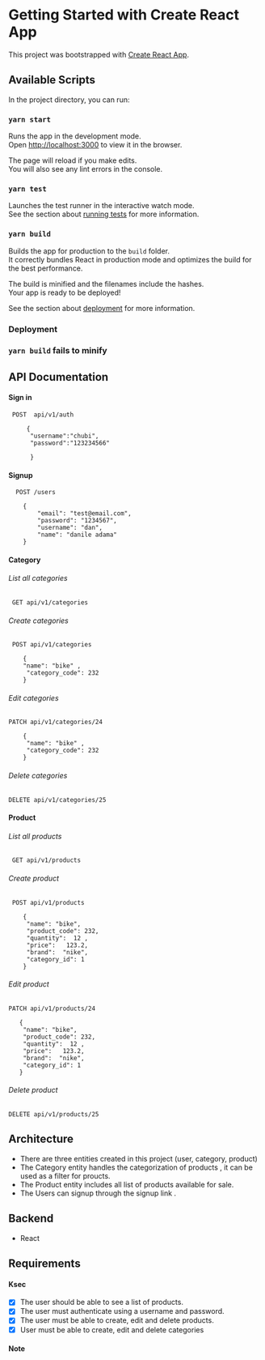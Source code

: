 # Getting Started with Create React App

This project was bootstrapped with [Create React App](https://github.com/facebook/create-react-app).

## Available Scripts

In the project directory, you can run:

### `yarn start`

Runs the app in the development mode.\
Open [http://localhost:3000](http://localhost:3000) to view it in the browser.

The page will reload if you make edits.\
You will also see any lint errors in the console.

### `yarn test`

Launches the test runner in the interactive watch mode.\
See the section about [running tests](https://facebook.github.io/create-react-app/docs/running-tests) for more information.

### `yarn build`

Builds the app for production to the `build` folder.\
It correctly bundles React in production mode and optimizes the build for the best performance.

The build is minified and the filenames include the hashes.\
Your app is ready to be deployed!

See the section about [deployment](https://facebook.github.io/create-react-app/docs/deployment) for more information.




### Deployment

### `yarn build` fails to minify

## API Documentation
#### Sign in
     POST  api/v1/auth
```
     {
      "username":"chubi",
      "password":"123234566"
      
      } 
```

#### Signup
      POST /users
```
    {
        "email": "test@email.com",
        "password": "1234567",
        "username": "dan",
        "name": "danile adama"
    }
 ```
#### Category
###### List all categories
     GET api/v1/categories
###### Create categories
     POST api/v1/categories
```
	{
	"name": "bike" ,
     "category_code": 232
	}
```
###### Edit categories
    PATCH api/v1/categories/24
```
	{
	 "name": "bike" ,
     "category_code": 232
	}

 ```

###### Delete categories
	DELETE api/v1/categories/25


#### Product
###### List all products
     GET api/v1/products

###### Create product
     POST api/v1/products
```
	{
     "name": "bike",
     "product_code": 232,
     "quantity":  12 ,
     "price":   123.2,
     "brand":  "nike",
     "category_id": 1
	}
```
###### Edit product
    PATCH api/v1/products/24
 ```
	{
	 "name": "bike",
     "product_code": 232,
     "quantity":  12 ,
     "price":   123.2,
     "brand":  "nike",
     "category_id": 1
	}

 ```
###### Delete product
	DELETE api/v1/products/25






## Architecture
- There are three entities created in this project (user, category, product)
- The Category entity handles the categorization of products , it can be used as a filter for proucts.
- The Product entity includes all list of products available for sale.
- The Users can signup through the signup link . 

## Backend
- React


## Requirements

#### Ksec
- [x] The user should be able to see a list of products.
- [x] The user must authenticate using a username and password.
- [x] The user must be able to create, edit and delete products.
- [x] User must be able to create, edit and delete categories

#### Note 

